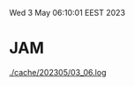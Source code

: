Wed  3 May 06:10:01 EEST 2023
# JAM
<a href='./cache/202305/03_06.log'>./cache/202305/03_06.log</a>
